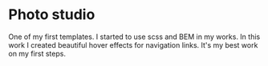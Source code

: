 # Photo studio
One of my first templates. 
I started to use scss and BEM in my works. 
In this work I created beautiful hover effects for navigation links.
It's my best work on my first steps.
